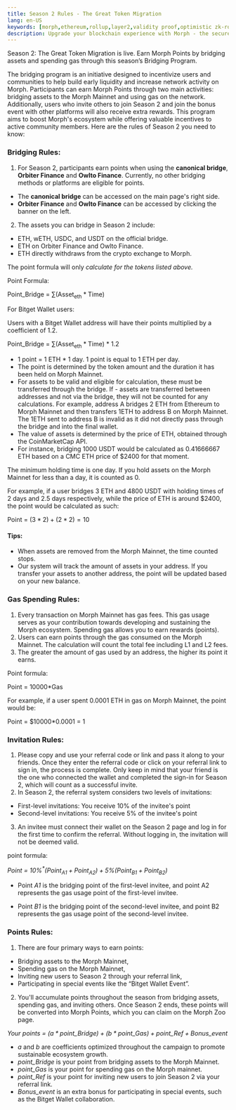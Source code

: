 ```yaml
---
title: Season 2 Rules - The Great Token Migration
lang: en-US
keywords: [morph,ethereum,rollup,layer2,validity proof,optimistic zk-rollup]
description: Upgrade your blockchain experience with Morph - the secure decentralized, cost0efficient, and high-performing optimistic zk-rollup solution. Try it now!
---
```


Season 2: The Great Token Migration is live. Earn Morph Points by bridging assets and spending gas through this season’s Bridging Program.

The bridging program is an initiative designed to incentivize users and communities to help build early liquidity and increase network activity on Morph. Participants can earn Morph Points through two main activities: bridging assets to the Morph Mainnet and using gas on the network. Additionally, users who invite others to join Season 2 and join the bonus event with other platforms will also receive extra rewards. This program aims to boost Morph's ecosystem while offering valuable incentives to active community members.
Here are the rules of Season 2 you need to know:


### Bridging Rules:

1. For Season 2, participants earn points when using the **canonical bridge**, **Orbiter Finance** and **Owlto Finance**. Currently, no other bridging methods or platforms are eligible for points.

- The **canonical bridge** can be accessed on the main page's right side.
- **Orbiter Finance** and **Owlto Finance** can be accessed by clicking the banner on the left.

2.  The assets you can bridge in Season 2 include:
- ETH, wETH, USDC, and USDT on the official bridge.
- ETH on Orbiter Finance and Owlto Finance.
- ETH directly withdraws from the crypto exchange to Morph.


The point formula will only *calculate for the tokens listed above.* 

Point Formula:

Point_Bridge = $\sum\left(\text {Asset}_{\text {eth}} * \text {Time}\right)$

For Bitget Wallet users:

Users with a Bitget Wallet address will have their points multiplied by a coefficient of 1.2.

Point_Bridge = $\sum\left(\text {Asset}_{\text {eth}} * \text {Time}\right)$ * 1.2


- 1 point = 1 ETH * 1 day. 1 point is equal to 1 ETH per day.
- The point is determined by the token amount and the duration it has been held on Morph Mainnet.
- For assets to be valid and eligible for calculation, these must be transferred through the bridge. If - assets are transferred between addresses and not via the bridge, they will not be counted for any calculations. For example, address A bridges 2 ETH from Ethereum to Morph Mainnet and then transfers 1ETH to address B on Morph Mainnet. The 1ETH sent to address B is invalid as it did not directly pass through the bridge and into the final wallet.
- The value of assets is determined by the price of ETH, obtained through the CoinMarketCap API.
- For instance, bridging 1000 USDT would be calculated as 0.41666667 ETH based on a CMC ETH price of $2400 for that moment.


The minimum holding time is one day. If you hold assets on the Morph Mainnet for less than a day, it is counted as 0.

For example, if a user bridges 3 ETH and 4800 USDT with holding times of 2 days and 2.5 days respectively, while the price of ETH is around $2400, the point would be calculated as such:


Point = $(3*2) + (2*2) = 10$


#### Tips:

- When assets are removed from the Morph Mainnet, the time counted stops.
- Our system will track the amount of assets in your address. If you transfer your assets to another address, the point will be updated based on your new balance.


### Gas Spending Rules:

1. Every transaction on Morph Mainnet has gas fees. This gas usage serves as your contribution towards developing and sustaining the Morph ecosystem. Spending gas allows you to earn rewards (points).
2. Users can earn points through the gas consumed on the Morph Mainnet. The calculation will count the total fee including L1 and L2 fees.
3. The greater the amount of gas used by an address, the higher its point it earns.


Point formula:

Point = 10000*Gas

For example, if a user spent 0.0001 ETH in gas on Morph Mainnet, the point would be:

Point = $10000*0.0001 = 1

### Invitation Rules:

1. Please copy and use your referral code or link and pass it along to your friends. Once they enter the referral code or click on your referral link to sign in, the process is complete. Only keep in mind that your friend is the one who connected the wallet and completed the sign-in for Season 2, which will count as a successful invite.
2. In Season 2, the referral system considers two levels of invitations:
- First-level invitations: You receive 10% of the invitee's point
- Second-level invitations: You receive 5% of the invitee's point
3. An invitee must connect their wallet on the Season 2 page and log in for the first time to confirm the referral. Without logging in, the invitation will not be deemed valid.


point formula:

*Point = $10 \%^{*}\left(\text {Point}_{A 1}+\text {Point}_{A 2}\right)+5 \%\left(\text {Point}_{B 1}+\text {Point}_{B 2}\right)$*

- Point *A1* is the bridging point of the first-level invitee, and point A2 represents the gas usage point of the first-level invitee.

- Point *B1* is the bridging point of the second-level invitee, and point B2 represents the gas usage point of the second-level invitee.

### Points Rules:

1. There are four primary ways to earn points: 
- Bridging assets to the Morph Mainnet, 
- Spending gas on the Morph Mainnet, 
- Inviting new users to Season 2 through your referral link, 
- Participating in special events like the “Bitget Wallet Event”.

2. You'll accumulate points throughout the season from bridging assets, spending gas, and inviting others. Once Season 2 ends, these points will be converted into Morph Points, which you can claim on the Morph Zoo page.

*Your points = $(a*{point}\_{Bridge}) + (b*{point}\_{Gas}) + {point}\_{Ref} + {Bonus}\_{event}$*

- *a* and *b* are coefficients optimized throughout the campaign to promote sustainable ecosystem growth.
- *point_Bridge* is your point from bridging assets to the Morph Mainnet.
- *point_Gas* is your point for spending gas on the Morph mainnet.
- *point_Ref* is your point for inviting new users to join Season 2 via your referral link.
- *Bonus_event* is an extra bonus for participating in special events, such as the Bitget Wallet collaboration. 